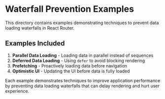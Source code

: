 # Waterfall Prevention Examples

This directory contains examples demonstrating techniques to prevent data loading waterfalls in React Router.

## Examples Included

1. **Parallel Data Loading** - Loading data in parallel instead of sequences
2. **Deferred Data Loading** - Using `defer` to avoid blocking rendering
3. **Prefetching** - Proactively loading data before navigation
4. **Optimistic UI** - Updating the UI before data is fully loaded

Each example demonstrates techniques to improve application performance by preventing
data loading waterfalls that can delay rendering and hurt user experience. 